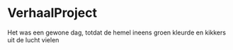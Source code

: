 # VerhaalProject

Het was een gewone dag, totdat de hemel ineens
groen kleurde en kikkers uit de lucht vielen
